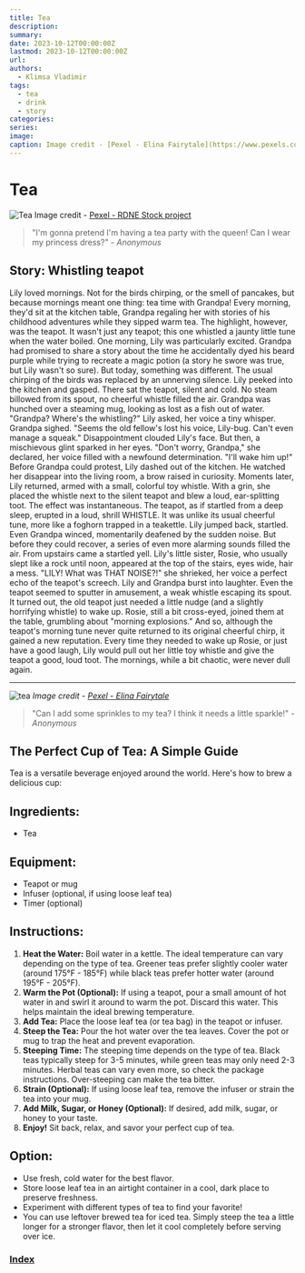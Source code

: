 ```yaml
---
title: Tea
description: 
summary: 
date: 2023-10-12T00:00:00Z
lastmod: 2023-10-12T00:00:00Z
url: 
authors:
  - Klimsa Vladimir
tags:
  - tea
  - drink
  - story
categories: 
series: 
image: 
caption: Image credit - [Pexel - Elina Fairytale](https://www.pexels.com/photo/photo-of-person-s-hand-pouring-liquid-to-cup-3807393/)
---
```

# Tea
![Tea](iced-tea.webp)
Image credit - [Pexel - RDNE Stock project](https://www.pexels.com/photo/parents-with-a-little-son-sitting-at-the-table-in-a-restaurant-8208722/)
> "I'm gonna pretend I'm having a tea party with the queen! Can I wear my princess dress?" - *Anonymous*
## Story: Whistling teapot
Lily loved mornings. Not for the birds chirping, or the smell of pancakes, but because mornings meant one thing: tea time with Grandpa! Every morning, they'd sit at the kitchen table, Grandpa regaling her with stories of his childhood adventures while they sipped warm tea. The highlight, however, was the teapot. It wasn't just any teapot; this one whistled a jaunty little tune when the water boiled.
One morning, Lily was particularly excited. Grandpa had promised to share a story about the time he accidentally dyed his beard purple while trying to recreate a magic potion (a story he swore was true, but Lily wasn't so sure). But today, something was different. The usual chirping of the birds was replaced by an unnerving silence. Lily peeked into the kitchen and gasped.
There sat the teapot, silent and cold. No steam billowed from its spout, no cheerful whistle filled the air. Grandpa was hunched over a steaming mug, looking as lost as a fish out of water.
"Grandpa? Where's the whistling?" Lily asked, her voice a tiny whisper.
Grandpa sighed. "Seems the old fellow's lost his voice, Lily-bug. Can't even manage a squeak."
Disappointment clouded Lily's face. But then, a mischievous glint sparked in her eyes. "Don't worry, Grandpa," she declared, her voice filled with a newfound determination. "I'll wake him up!"
Before Grandpa could protest, Lily dashed out of the kitchen. He watched her disappear into the living room, a brow raised in curiosity. Moments later, Lily returned, armed with a small, colorful toy whistle.
With a grin, she placed the whistle next to the silent teapot and blew a loud, ear-splitting toot. The effect was instantaneous.
The teapot, as if startled from a deep sleep, erupted in a loud, shrill WHISTLE. It was unlike its usual cheerful tune, more like a foghorn trapped in a teakettle.
Lily jumped back, startled. Even Grandpa winced, momentarily deafened by the sudden noise. But before they could recover, a series of even more alarming sounds filled the air.
From upstairs came a startled yell. Lily's little sister, Rosie, who usually slept like a rock until noon, appeared at the top of the stairs, eyes wide, hair a mess.
"LILY! What was THAT NOISE?!" she shrieked, her voice a perfect echo of the teapot's screech.
Lily and Grandpa burst into laughter. Even the teapot seemed to sputter in amusement, a weak whistle escaping its spout.
It turned out, the old teapot just needed a little nudge (and a slightly horrifying whistle) to wake up. Rosie, still a bit cross-eyed, joined them at the table, grumbling about "morning explosions."
And so, although the teapot's morning tune never quite returned to its original cheerful chirp, it gained a new reputation. Every time they needed to wake up Rosie, or just have a good laugh, Lily would pull out her little toy whistle and give the teapot a good, loud toot. The mornings, while a bit chaotic, were never dull again.

---
![tea](tea.webp)
*Image credit - [Pexel - Elina Fairytale](https://www.pexels.com/photo/photo-of-person-s-hand-pouring-liquid-to-cup-3807393/)*

> "Can I add some sprinkles to my tea? I think it needs a little sparkle!" - *Anonymous*
## The Perfect Cup of Tea: A Simple Guide
Tea is a versatile beverage enjoyed around the world. Here's how to brew a delicious cup:
## Ingredients:
* Tea
## Equipment:
* Teapot or mug
* Infuser (optional, if using loose leaf tea)
* Timer (optional)
## Instructions:
1. **Heat the Water:** Boil water in a kettle. The ideal temperature can vary depending on the type of tea. Greener teas prefer slightly cooler water (around 175°F - 185°F) while black teas prefer hotter water (around 195°F - 205°F).
2. **Warm the Pot (Optional):** If using a teapot, pour a small amount of hot water in and swirl it around to warm the pot. Discard this water. This helps maintain the ideal brewing temperature.
3. **Add Tea:** Place the loose leaf tea (or tea bag) in the teapot or infuser.
4. **Steep the Tea:** Pour the hot water over the tea leaves. Cover the pot or mug to trap the heat and prevent evaporation.
5. **Steeping Time:** The steeping time depends on the type of tea. Black teas typically steep for 3-5 minutes, while green teas may only need 2-3 minutes. Herbal teas can vary even more, so check the package instructions. Over-steeping can make the tea bitter.
6. **Strain (Optional):** If using loose leaf tea, remove the infuser or strain the tea into your mug.
7. **Add Milk, Sugar, or Honey (Optional):** If desired, add milk, sugar, or honey to your taste.
8. **Enjoy!** Sit back, relax, and savor your perfect cup of tea.
## Option:
* Use fresh, cold water for the best flavor.
* Store loose leaf tea in an airtight container in a cool, dark place to preserve freshness.
* Experiment with different types of tea to find your favorite!
* You can use leftover brewed tea for iced tea. Simply steep the tea a little longer for a stronger flavor, then let it cool completely before serving over ice.
### [Index](content/children-recipe/Index.md)